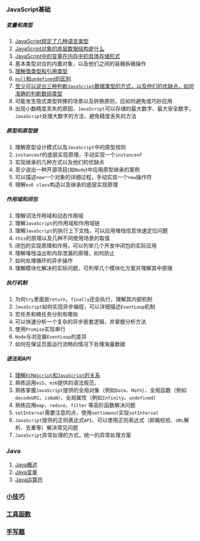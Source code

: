 
### JavaScript基础
##### 变量和类型
1. [JavaScript规定了几种语言类型](https://github.com/Cap0uPasCap/blog/issues/5)
2. [JavaScript对象的底层数据结构是什么](https://www.notion.so/JavaScript-c401762140f040f4a3a5fd59529f7c25)
3. [JavaScript中的变量在内存中的具体存储形式](https://github.com/Cap0uPasCap/blog/issues/6)
1. 基本类型对应的内置对象，以及他们之间的装箱拆箱操作
2. [理解值类型和引用类型](https://github.com/Cap0uPasCap/blog/issues/8)
3. [`null`和`undefined`的区别](https://github.com/Cap0uPasCap/blog/issues/9)
4. [至少可以说出三种判断`JavaScript`数据类型的方式，以及他们的优缺点，如何准确的判断数组类型](https://github.com/Cap0uPasCap/blog/issues/10)
5. 可能发生隐式类型转换的场景以及转换原则，应如何避免或巧妙应用
6. 出现小数精度丢失的原因，`JavaScript`可以存储的最大数字、最大安全数字，`JavaScript`处理大数字的方法、避免精度丢失的方法
##### 原型和原型链
1. 理解原型设计模式以及`JavaScript`中的原型规则
2. `instanceof`的底层实现原理，手动实现一个`instanceof`
3. 实现继承的几种方式以及他们的优缺点
4. 至少说出一种开源项目(如`Node`)中应用原型继承的案例
5. 可以描述`new`一个对象的详细过程，手动实现一个`new`操作符
6. 理解`es6 class`构造以及继承的底层实现原理
##### 作用域和闭包
1. 理解词法作用域和动态作用域
2. 理解`JavaScript`的作用域和作用域链
3. 理解`JavaScript`的执行上下文栈，可以应用堆栈信息快速定位问题
4. `this`的原理以及几种不同使用场景的取值
5. 闭包的实现原理和作用，可以列举几个开发中闭包的实际应用
6. 理解堆栈溢出和内存泄漏的原理，如何防止
7. 如何处理循环的异步操作
8. 理解模块化解决的实际问题，可列举几个模块化方案并理解其中原理
##### 执行机制
1. 为何`try`里面放`return`，`finally`还会执行，理解其内部机制
2. `JavaScript`如何实现异步编程，可以详细描述`EventLoop`机制
3. 宏任务和微任务分别有哪些
4. 可以快速分析一个复杂的异步嵌套逻辑，并掌握分析方法
5. 使用`Promise`实现串行
6. `Node`与浏览器`EventLoop`的差异
7. 如何在保证页面运行流畅的情况下处理海量数据
##### 语法和API
1. [理解`ECMAScript`和`JavaScript`的关系](https://github.com/Cap0uPasCap/blog/issues/7)
2. 熟练运用`es5`、`es6`提供的语法规范，
3. 熟练掌握`JavaScript`提供的全局对象（例如`Date`、`Math`）、全局函数（例如`decodeURI`、`isNaN`）、全局属性（例如`Infinity`、`undefined`）
4. 熟练应用`map`、`reduce`、`filter` 等高阶函数解决问题
5. `setInterval`需要注意的点，使用`settimeout`实现`setInterval`
6. `JavaScript`提供的正则表达式`API`、可以使用正则表达式（邮箱校验、`URL`解析、去重等）解决常见问题
7. `JavaScript`异常处理的方式，统一的异常处理方案
        

### Java
1. [Java概述](https://github.com/Cap0uPasCap/blog/issues/16)
2. [Java变量](https://github.com/Cap0uPasCap/blog/issues/17)
3. [Java运算符](https://github.com/Cap0uPasCap/blog/issues/18)

### [小技巧](https://github.com/Cap0uPasCap/blog/issues/1)

### [工具函数](https://github.com/Cap0uPasCap/blog/issues/2)
   
### [手写题](https://github.com/Cap0uPasCap/blog/issues/2)

   



